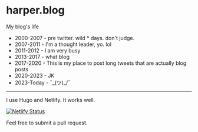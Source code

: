# harper.blog

My blog's life

* 2000-2007 - pre twitter. wild * days. don't judge. 
* 2007-2011 - I'm a thought leader, yo. lol
* 2011-2012 - I am very busy
* 2013-2017 - what blog
* 2017-2020 - This is my place to post long tweets that are actually blog posts
* 2020-2023 - JK
* 2023-Today - ¯\_(ツ)_/¯  
----

I use Hugo and Netlify. It works well.  


[![Netlify Status](https://api.netlify.com/api/v1/badges/c30e2890-5adf-4a11-944e-858d767681e9/deploy-status)](https://app.netlify.com/sites/harperblog/deploys)


Feel free to submit a pull request. 
